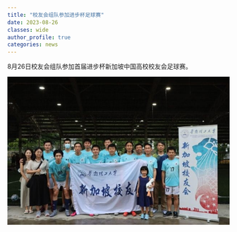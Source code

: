 ```yaml
---
title: "校友会组队参加进步杯足球赛"
date: 2023-08-26
classes: wide
author_profile: true
categories: news
---
```


8月26日校友会组队参加首届进步杯新加坡中国高校校友会足球赛。

![](/assets/images/20230826.jpg)
